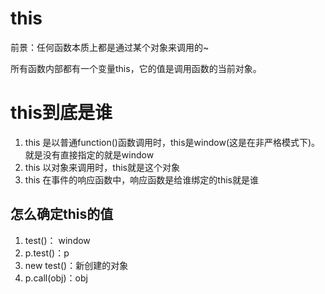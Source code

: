 # this

前景：任何函数本质上都是通过某个对象来调用的~

所有函数内部都有一个变量this，它的值是调用函数的当前对象。



# this到底是谁

1. this 是以普通function()函数调用时，this是window(这是在非严格模式下)。就是没有直接指定的就是window
2. this 以对象来调用时，this就是这个对象
3. this 在事件的响应函数中，响应函数是给谁绑定的this就是谁

## 怎么确定this的值

1. test()： window
2. p.test()：p
3. new test()：新创建的对象
4. p.call(obj)：obj

